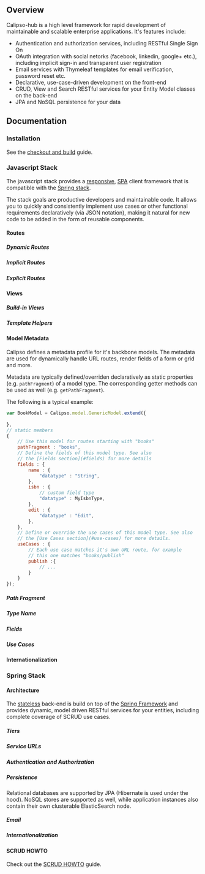 
## Overview

Calipso-hub is a high level framework for rapid development of maintainable and scalable enterprise applications. It's features include:

 - Authentication and authorization services, including RESTful Single Sign On
 - OAuth integration with social netorks (facebook, linkedin, google+ etc.), including implicit sign-in and transparent user registration
 - Email services with Thymeleaf templates for email verification, password reset etc.
 - Declarative, use-case-driven development on the front-end
 - CRUD, View and Search RESTful services for your Entity Model classes on the back-end
 - JPA and NoSQL persistence for your data

## Documentation

### Installation

See the [checkout and build](docs/checkout_and_build.md) guide.

### Javascript Stack

The javascript stack provides a [responsive](https://en.wikipedia.org/wiki/Responsive_web_design), 
[SPA](http://en.wikipedia.org/wiki/Single-page_application) client framework that is compatible 
with the [Spring stack](#spring-stack).

The stack goals are productive developers and maintainable code. It allows you to quickly and 
consistently implement use cases or other functional requirements declaratively (via JSON notation), 
making it natural for new code to be added in the form of reusable components.

#### Routes

##### Dynamic Routes

##### Implicit Routes

##### Explicit Routes


#### Views

##### Build-in Views

##### Template Helpers

#### Model Metadata

Calipso defines a metadata profile for it's backbone models. The metadata are used for 
dynamically handle URL routes, render fields of a form or grid and more.
 
Metadata are typically defined/overriden declaratively as static properties (e.g. `pathFragment`)
of a model type. The corresponding getter methods can be used as well (e.g. `getPathFragment`).

The following is a typical example:

```javascript
var BookModel = Calipso.model.GenericModel.extend({
    
},
// static members
{
    // Use this model for routes starting with "books"
    pathFragment : "books",
    // Define the fields of this model type. See also  
    // the [Fields section](#fields) for more details
    fields : {
        name : {
            "datatype" : "String",
        },
        isbn : {
            // custom field type
            "datatype" : MyIsbnType,
        },
        edit : {
            "datatype" : "Edit",
        },
    },
    // Define or override the use cases of this model type. See also  
    // the [Use Cases section](#use-cases) for more details.
    useCases : {
        // Each use case matches it's own URL route, for example
        // this one matches "books/publish"
        publish :{
            // ...
        }
    }
});
```

##### Path Fragment

##### Type Name

##### Fields

##### Use Cases

#### Internationalization

### Spring Stack

#### Architecture

The [stateless](https://en.wikipedia.org/wiki/Stateless_protocol) back-end is build on top of the [Spring Framework](https://projects.spring.io/spring-framework/) and provides dynamic, model driven RESTful services for your entities, including complete coverage of SCRUD use cases.

##### Tiers

##### Service URLs

##### Authentication and Authorization

##### Persistence

Relational databases are supported by JPA (Hibernate is used under the hood). 
NoSQL stores are supported as well, while application instances also contain 
their own clusterable ElasticSearch node.

##### Email

##### Internationalization

#### SCRUD HOWTO

Check out the [SCRUD HOWTO](docs/scrud_howto.md) guide.


